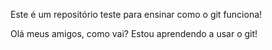 Este é um repositório teste para ensinar como o git funciona!

Olá meus amigos, como vai? Estou aprendendo a usar o git!